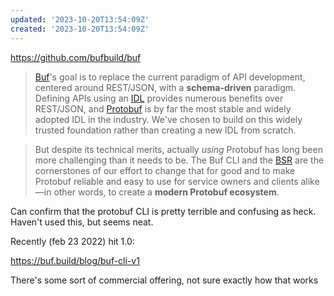 ```yaml
---
updated: '2023-10-20T13:54:09Z'
created: '2023-10-20T13:54:09Z'
---
```

https://github.com/bufbuild/buf

> [Buf](https://buf.build)'s goal is to replace the current paradigm of API development, centered around REST/JSON, with a **schema-driven** paradigm. Defining APIs using an [IDL](https://en.wikipedia.org/wiki/Interface_description_language) provides numerous benefits over REST/JSON, and [Protobuf](https://developers.google.com/protocol-buffers) is by far the most stable and widely adopted IDL in the industry. We've chosen to build on this widely trusted foundation rather than creating a new IDL from scratch.

> But despite its technical merits, actually _using_ Protobuf has long been more challenging than it needs to be. The Buf CLI and the [BSR](https://github.com/bufbuild/buf#the-buf-schema-registry) are the cornerstones of our effort to change that for good and to make Protobuf reliable and easy to use for service owners and clients alike—in other words, to create a **modern Protobuf ecosystem**.

Can confirm that the protobuf CLI is pretty terrible and confusing as heck. Haven't used this, but seems neat.

Recently (feb 23 2022) hit 1.0:

https://buf.build/blog/buf-cli-v1

There's some sort of commercial offering, not sure exactly how that works